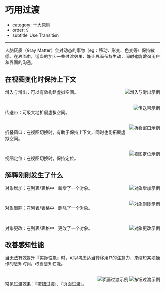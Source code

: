 # 巧用过渡

- category: 十大原则
- order: 9
- subtitle: Use Transition

---

人脑灰质（Gray Matter）会对动态的事物（eg：移动、形变、色变等）保持敏感。在界面中，适当的加入一些过渡效果，能让界面保持生动，同时也能增强用户和界面的沟通。


## 在视图变化时保持上下文

<img class="preview-img" align="right" alt="滑入与滑出示例" src="https://os.alipayobjects.com/rmsportal/MjXZjESTHYphDUE.png">

滑入与滑出：可以有效构建虚拟空间。

<br>

<img class="preview-img" align="right" alt="传送带示例" src="https://os.alipayobjects.com/rmsportal/MjXZjESTHYphDUE.png">

传送带：可极大地扩展虚拟空间。

<br>

<img class="preview-img" align="right" alt="折叠窗口示例" src="https://os.alipayobjects.com/rmsportal/MjXZjESTHYphDUE.png">

折叠窗口：在视图切换时，有助于保持上下文，同时也能拓展虚拟空间。

<br>

<img class="preview-img" align="right" alt="视图定位示例" description="点击评论 A 的『查看对话』时，系统随即跳转至新界面，置顶并高亮评论 A ，以便用户快速识别评论 A 在该对话中的位置。" src="https://os.alipayobjects.com/rmsportal/MjXZjESTHYphDUE.png">


视图定位：在视图切换时，保持定位。

## 解释刚刚发生了什么

<img class="preview-img" align="right" alt="对象增加示例" description="新增一条对象时，该行『高亮』告知用户这是新增项；几秒后『高亮』消失，以免过度干扰用户。" src="https://os.alipayobjects.com/rmsportal/RMKPlMuRPGIXJEv.png">

对象增加：在列表/表格中，新增了一个对象。

<br>

<img class="preview-img" align="right" alt="对象删除示例" src="https://os.alipayobjects.com/rmsportal/hgCtbpIeZIATKYo.png">

对象删除：在列表/表格中，删除了一个对象。

<br>

<img class="preview-img" align="right" alt="对象更改示例" description="状态一：用户更改了『详情』中的值；<br>
状态二：用户点击『保存』后，详情所在的网格出现『黄底』，表明该对象发生了更改；<br>状态三：底色持续『 1 秒』后消失，回复正常。" src="https://os.alipayobjects.com/rmsportal/OjFXjyZTyiOTlMh.png">

对象更改：在列表/表格中，更改了一个对象。


## 改善感知性能

当无法有效提升『实际性能』时，可以考虑适当转移用户的注意力，来缩短某项操作的感知时间，改善感知性能。

<br>

<img class="preview-img" align="right" alt="按钮过渡示例" src="https://os.alipayobjects.com/rmsportal/MjXZjESTHYphDUE.png">

<img class="preview-img" align="right" alt="页面过渡示例" src="https://os.alipayobjects.com/rmsportal/MjXZjESTHYphDUE.png">


常见过渡效果：『按钮过渡』、『页面过渡』。

